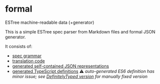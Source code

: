 # formal
ESTree machine-readable data (+generator)

This is a simple ESTree spec parser from Markdown files and formal JSON generator.

It consists of:
* [spec grammar](https://github.com/estree/formal/blob/master/src/grammar.jison)
* [translation code](https://github.com/estree/formal/blob/master/src/index.js)
* [generated self-contained JSON representations](https://github.com/estree/formal/tree/master/formal-data)
* [generated TypeScript definitions](https://github.com/estree/formal/tree/master/formal-data/typescript) :warning: *auto-generated ES6 definition has minor issue; see [DefinitelyTyped version](https://github.com/DefinitelyTyped/DefinitelyTyped/blob/master/types/estree/index.d.ts) for manually fixed version*
